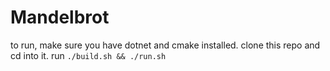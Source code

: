 # Mandelbrot


to run, make sure you have dotnet and cmake installed. 
clone this repo and cd into it. run `./build.sh && ./run.sh`